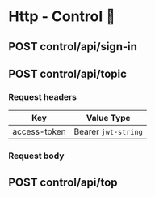 # Http - Control 🤖

## POST control/api/sign-in

## POST control/api/topic
### Request headers
| Key | Value Type |
|-----|------------|
| access-token | Bearer `jwt-string` | 

### Request body



## POST control/api/top